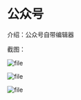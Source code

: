 # 公众号

介绍：公众号自带编辑器

截图：

![file](https://vip.123pan.cn/1831704795/public/%E6%88%91%E7%9A%84%E5%B7%A5%E5%85%B7%E7%AE%B1-202404-00/images/%E5%85%AC%E4%BC%97%E5%8F%B7/0.png)

![file](https://vip.123pan.cn/1831704795/public/%E6%88%91%E7%9A%84%E5%B7%A5%E5%85%B7%E7%AE%B1-202404-00/images/%E5%85%AC%E4%BC%97%E5%8F%B7/1.png)

![file](https://vip.123pan.cn/1831704795/public/%E6%88%91%E7%9A%84%E5%B7%A5%E5%85%B7%E7%AE%B1-202404-00/images/%E5%85%AC%E4%BC%97%E5%8F%B7/2.png)